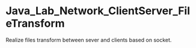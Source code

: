 # Java_Lab_Network_ClientServer_FileTransform
Realize files transform between sever and clients based on socket.
